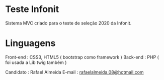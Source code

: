 # Teste Infonit
 
Sistema MVC criado para o teste de seleção 2020 da Infonit.

# Linguagens

Front-end : CSS3, HTML5 ( bootstrap como framework )
Back-end : PHP ( foi usada a Lib twig também ) 

Candidato : Rafael Almeida
E-mail : rafaelalmeida.08@hotmail.com
